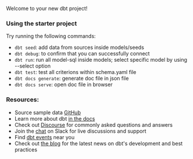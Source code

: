 Welcome to your new dbt project!

### Using the starter project

Try running the following commands:
- `dbt seed`: add data from sources inside models/seeds
- `dbt debug`: to confirm that you can successfully connect
- `dbt run`: run all model-sql inside models; select specific model by using --select option
- `dbt test`: test all criterions within schema.yaml file
- `dbt docs generate`: generate doc file in json file
- `dbt docs serve`: open doc file in browser


### Resources:
- Source sample data [GitHub](https://github.com/dbt-labs/jaffle_shop)
- Learn more about dbt [in the docs](https://docs.getdbt.com/docs/introduction)
- Check out [Discourse](https://discourse.getdbt.com/) for commonly asked questions and answers
- Join the [chat](https://community.getdbt.com/) on Slack for live discussions and support
- Find [dbt events](https://events.getdbt.com) near you
- Check out [the blog](https://blog.getdbt.com/) for the latest news on dbt's development and best practices
